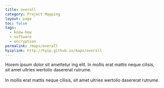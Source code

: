 ```yaml
---
title: overall
category: Project Mapping
layout: page
toc: false
tags:
  - know-how
  - software
  - encryption
permalink: /maps/overall
hyiplink: http://hyip.github.io/maps/overall
---
```


Horem ipsum dolor sit amettetur ing elit. 
							In mollis erat mattis neque cilisis, sit amet ultries wertolio dasererat rutrume.<br><br>
							In mollis erat mattis neque cilisis, sit amet ultries wertolio dasererat rutrume.